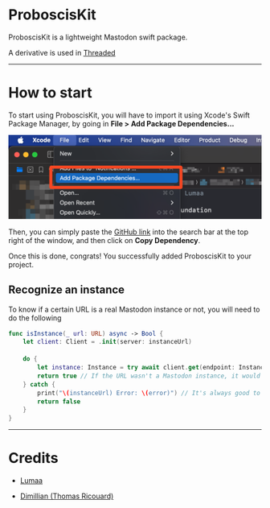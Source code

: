 # ProboscisKit

ProboscisKit is a lightweight Mastodon swift package.

A derivative is used in [Threaded](https://apps.lumaa.fr/app/threaded)

---

# How to start

To start using ProboscisKit, you will have to import it using Xcode's Swift Package Manager, by going in **File > Add Package Dependencies...**

<img title="" src="./README_data/spm-add.png" alt="" data-align="center" width="568">

Then, you can simply paste the [GitHub link](https://github.com/lumaa-dev/ProboscisKit) into the search bar at the top right of the window, and then click on **Copy Dependency**.

Once this is done, congrats! You successfully added ProboscisKit to your project.

## Recognize an instance

To know if a certain URL is a real Mastodon instance or not, you will need to do the following

```swift
func isInstance(_ url: URL) async -> Bool {
    let client: Client = .init(server: instanceUrl)
            
    do {
        let instance: Instance = try await client.get(endpoint: Instances.instance)
        return true // If the URL wasn't a Mastodon instance, it would throw an error
    } catch {
        print("\(instanceUrl) Error: \(error)") // It's always good to keep a error log here
        return false
    }
}
```

---

# Credits

- [Lumaa](https://lumaa.fr/)

- [Dimillian (Thomas Ricouard)](https://github.com/Dimillian)
